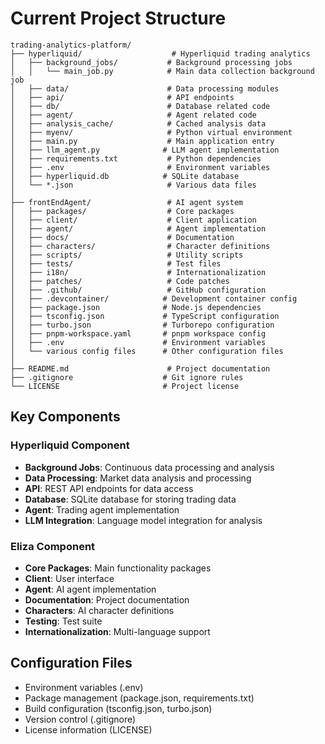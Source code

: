 # Current Project Structure

```
trading-analytics-platform/
├── hyperliquid/                    # Hyperliquid trading analytics
│   ├── background_jobs/           # Background processing jobs
│   │   └── main_job.py            # Main data collection background job
│   ├── data/                      # Data processing modules
│   ├── api/                       # API endpoints
│   ├── db/                        # Database related code
│   ├── agent/                     # Agent related code
│   ├── analysis_cache/            # Cached analysis data
│   ├── myenv/                     # Python virtual environment
│   ├── main.py                    # Main application entry
│   ├── llm_agent.py              # LLM agent implementation
│   ├── requirements.txt           # Python dependencies
│   ├── .env                       # Environment variables
│   ├── hyperliquid.db            # SQLite database
│   └── *.json                     # Various data files
│
├── frontEndAgent/                 # AI agent system
│   ├── packages/                  # Core packages
│   ├── client/                    # Client application
│   ├── agent/                     # Agent implementation
│   ├── docs/                      # Documentation
│   ├── characters/                # Character definitions
│   ├── scripts/                   # Utility scripts
│   ├── tests/                     # Test files
│   ├── i18n/                      # Internationalization
│   ├── patches/                   # Code patches
│   ├── .github/                   # GitHub configuration
│   ├── .devcontainer/            # Development container config
│   ├── package.json              # Node.js dependencies
│   ├── tsconfig.json             # TypeScript configuration
│   ├── turbo.json                # Turborepo configuration
│   ├── pnpm-workspace.yaml       # pnpm workspace config
│   ├── .env                      # Environment variables
│   └── various config files      # Other configuration files
│
├── README.md                      # Project documentation
├── .gitignore                    # Git ignore rules
└── LICENSE                       # Project license
```

## Key Components

### Hyperliquid Component
- **Background Jobs**: Continuous data processing and analysis
- **Data Processing**: Market data analysis and processing
- **API**: REST API endpoints for data access
- **Database**: SQLite database for storing trading data
- **Agent**: Trading agent implementation
- **LLM Integration**: Language model integration for analysis

### Eliza Component
- **Core Packages**: Main functionality packages
- **Client**: User interface
- **Agent**: AI agent implementation
- **Documentation**: Project documentation
- **Characters**: AI character definitions
- **Testing**: Test suite
- **Internationalization**: Multi-language support

## Configuration Files
- Environment variables (.env)
- Package management (package.json, requirements.txt)
- Build configuration (tsconfig.json, turbo.json)
- Version control (.gitignore)
- License information (LICENSE) 